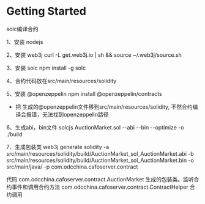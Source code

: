 # Getting Started

solc编译合约

1、安装 nodejs

2、安装 web3j
curl -L get.web3j.io | sh && source ~/.web3j/source.sh

3、安装 solc
npm install -g solc

4、合约代码放在src/main/resources/solidity

5、安装 @openzeppelin
npm install @openzeppelin/contracts
* 把 生成的@openzeppelin文件移到src/main/resources/solidity, 不然合约编译会报错，无法找到openzeppelin路径

6、生成abi，bin文件
solcjs AuctionMarket.sol --abi --bin --optimize -o ./build

7、生成包装类
web3j generate solidity -a src/main/resources/solidity/build/AuctionMarket_sol_AuctionMarket.abi -b src/main/resources/solidity/build/AuctionMarket_sol_AuctionMarket.bin -o src/main/java/ -p com.odcchina.cafoserver.contract



代码 com.odcchina.cafoserver.contract.AuctionMarket 生成的包装类。监听合约事件和调用合约方法
com.odcchina.cafoserver.contract.ContractHelper  合约调用
